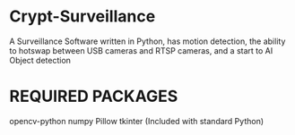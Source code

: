 # Crypt-Surveillance
A Surveillance Software written in Python, has motion detection, the ability to hotswap between USB cameras and RTSP cameras, and a start to AI Object detection


# REQUIRED PACKAGES
opencv-python
numpy
Pillow
tkinter (Included with standard Python)
